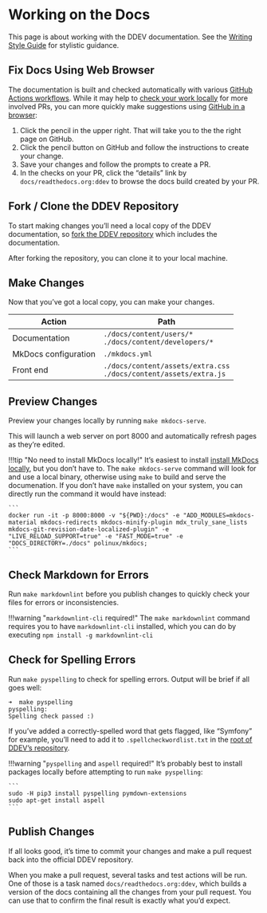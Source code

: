 # Working on the Docs

This page is about working with the DDEV documentation. See the [Writing Style Guide](writing-style-guide.md) for stylistic guidance.

## Fix Docs Using Web Browser

The documentation is built and checked automatically with various [GitHub Actions workflows](https://github.com/drud/ddev/actions). While it may help to [check your work locally](#fork--clone-the-ddev-repository) for more involved PRs, you can more quickly make suggestions using [GitHub in a browser](#fix-docs-using-web-browser):

1. Click the pencil in the upper right. That will take you to the the right page on GitHub.
2. Click the pencil button on GitHub and follow the instructions to create your change.
3. Save your changes and follow the prompts to create a PR.
4. In the checks on your PR, click the “details” link by `docs/readthedocs.org:ddev` to browse the docs build created by your PR.

## Fork / Clone the DDEV Repository

To start making changes you’ll need a local copy of the DDEV documentation, so [fork the DDEV repository](https://github.com/drud/ddev/fork) which includes the documentation.

After forking the repository, you can clone it to your local machine.

## Make Changes

Now that you’ve got a local copy, you can make your changes.

| Action               | Path                                                                    |
|----------------------|-------------------------------------------------------------------------|
| Documentation        | `./docs/content/users/*` <br> `./docs/content/developers/*`             |
| MkDocs configuration | `./mkdocs.yml`                                                          |
| Front end            | `./docs/content/assets/extra.css` <br> `./docs/content/assets/extra.js` |

## Preview Changes

Preview your changes locally by running `make mkdocs-serve`.

This will launch a web server on port 8000 and automatically refresh pages as they’re edited.

!!!tip "No need to install MkDocs locally!"
    It’s easiest to install [install MkDocs locally](https://www.mkdocs.org/user-guide/installation/), but you don’t have to. The `make mkdocs-serve` command will look for and use a local binary, otherwise using `make` to build and serve the documenation. If you don’t have `make` installed on your system, you can directly run the command it would have instead:

    ```
    docker run -it -p 8000:8000 -v "${PWD}:/docs" -e "ADD_MODULES=mkdocs-material mkdocs-redirects mkdocs-minify-plugin mdx_truly_sane_lists mkdocs-git-revision-date-localized-plugin" -e "LIVE_RELOAD_SUPPORT=true" -e "FAST_MODE=true" -e "DOCS_DIRECTORY=./docs" polinux/mkdocs;
    ```

## Check Markdown for Errors

Run `make markdownlint` before you publish changes to quickly check your files for errors or inconsistencies.

!!!warning "`markdownlint-cli` required!"
    The `make markdownlint` command requires you to have `markdownlint-cli` installed, which you can do by executing `npm install -g markdownlint-cli`

## Check for Spelling Errors

Run `make pyspelling` to check for spelling errors. Output will be brief if all goes well:

```
➜  make pyspelling
pyspelling:
Spelling check passed :)
```

If you’ve added a correctly-spelled word that gets flagged, like “Symfony” for example, you’ll need to add it to `.spellcheckwordlist.txt` in the [root of DDEV’s repository](https://github.com/drud/ddev/blob/master/.spellcheckwordlist.txt).

!!!warning "`pyspelling` and `aspell` required!"
    It’s probably best to install packages locally before attempting to run `make pyspelling`:

    ```
    sudo -H pip3 install pyspelling pymdown-extensions
    sudo apt-get install aspell
    ```

## Publish Changes

If all looks good, it’s time to commit your changes and make a pull request back into the official DDEV repository.

When you make a pull request, several tasks and test actions will be run. One of those is a task named `docs/readthedocs.org:ddev`, which builds a version of the docs containing all the changes from your pull request. You can use that to confirm the final result is exactly what you’d expect.
